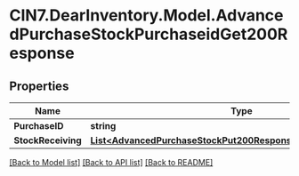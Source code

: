 # CIN7.DearInventory.Model.AdvancedPurchaseStockPurchaseidGet200Response

## Properties

| Name               | Type                                                                                                                                | Description | Notes      |
| ------------------ | ----------------------------------------------------------------------------------------------------------------------------------- | ----------- | ---------- |
| **PurchaseID**     | **string**                                                                                                                          |             | [optional] |
| **StockReceiving** | [**List&lt;AdvancedPurchaseStockPut200ResponseStockReceivingInner&gt;**](AdvancedPurchaseStockPut200ResponseStockReceivingInner.md) |             | [optional] |

[[Back to Model list]](../README.md#documentation-for-models) [[Back to API list]](../README.md#documentation-for-api-endpoints) [[Back to README]](../README.md)
